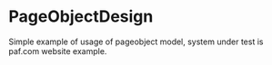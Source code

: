 # PageObjectDesign
Simple example of usage of pageobject model, system under test is paf.com website example.
